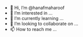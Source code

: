 - 👋 Hi, I’m @hanafmaharoof
- 👀 I’m interested in ...
- 🌱 I’m currently learning ...
- 💞️ I’m looking to collaborate on ...
- 📫 How to reach me ...

<!---
hanafmaharoof/hanafmaharoof is a ✨ special ✨ repository because its `README.md` (this file) appears on your GitHub profile.
You can click the Preview link to take a look at your changes.
--->
